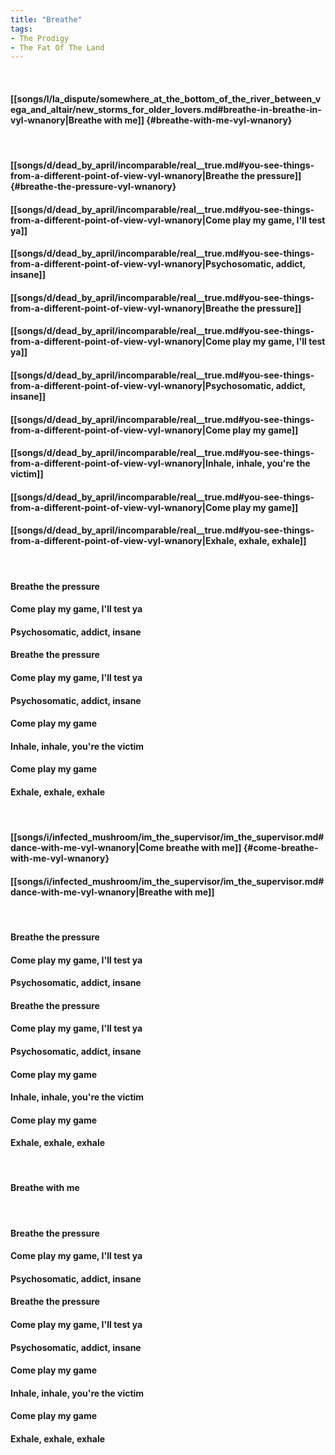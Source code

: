 ```yaml
---
title: "Breathe"
tags:
- The Prodigy
- The Fat Of The Land
---
```

&nbsp;
#### [[songs/l/la_dispute/somewhere_at_the_bottom_of_the_river_between_vega_and_altair/new_storms_for_older_lovers.md#breathe-in-breathe-in-vyl-wnanory|Breathe with me]] {#breathe-with-me-vyl-wnanory}
&nbsp;
#### [[songs/d/dead_by_april/incomparable/real__true.md#you-see-things-from-a-different-point-of-view-vyl-wnanory|Breathe the pressure]] {#breathe-the-pressure-vyl-wnanory}
#### [[songs/d/dead_by_april/incomparable/real__true.md#you-see-things-from-a-different-point-of-view-vyl-wnanory|Come play my game, I'll test ya]]
#### [[songs/d/dead_by_april/incomparable/real__true.md#you-see-things-from-a-different-point-of-view-vyl-wnanory|Psychosomatic, addict, insane]]
#### [[songs/d/dead_by_april/incomparable/real__true.md#you-see-things-from-a-different-point-of-view-vyl-wnanory|Breathe the pressure]]
#### [[songs/d/dead_by_april/incomparable/real__true.md#you-see-things-from-a-different-point-of-view-vyl-wnanory|Come play my game, I'll test ya]]
#### [[songs/d/dead_by_april/incomparable/real__true.md#you-see-things-from-a-different-point-of-view-vyl-wnanory|Psychosomatic, addict, insane]]
#### [[songs/d/dead_by_april/incomparable/real__true.md#you-see-things-from-a-different-point-of-view-vyl-wnanory|Come play my game]]
#### [[songs/d/dead_by_april/incomparable/real__true.md#you-see-things-from-a-different-point-of-view-vyl-wnanory|Inhale, inhale, you're the victim]]
#### [[songs/d/dead_by_april/incomparable/real__true.md#you-see-things-from-a-different-point-of-view-vyl-wnanory|Come play my game]]
#### [[songs/d/dead_by_april/incomparable/real__true.md#you-see-things-from-a-different-point-of-view-vyl-wnanory|Exhale, exhale, exhale]]
&nbsp;
#### Breathe the pressure
#### Come play my game, I'll test ya
#### Psychosomatic, addict, insane
#### Breathe the pressure
#### Come play my game, I'll test ya
#### Psychosomatic, addict, insane
#### Come play my game
#### Inhale, inhale, you're the victim
#### Come play my game
#### Exhale, exhale, exhale
&nbsp;
#### [[songs/i/infected_mushroom/im_the_supervisor/im_the_supervisor.md#dance-with-me-vyl-wnanory|Come breathe with me]] {#come-breathe-with-me-vyl-wnanory}
#### [[songs/i/infected_mushroom/im_the_supervisor/im_the_supervisor.md#dance-with-me-vyl-wnanory|Breathe with me]]
&nbsp;
#### Breathe the pressure
#### Come play my game, I'll test ya
#### Psychosomatic, addict, insane
#### Breathe the pressure
#### Come play my game, I'll test ya
#### Psychosomatic, addict, insane
#### Come play my game
#### Inhale, inhale, you're the victim
#### Come play my game
#### Exhale, exhale, exhale
&nbsp;
#### Breathe with me
&nbsp;
#### Breathe the pressure
#### Come play my game, I'll test ya
#### Psychosomatic, addict, insane
#### Breathe the pressure
#### Come play my game, I'll test ya
#### Psychosomatic, addict, insane
#### Come play my game
#### Inhale, inhale, you're the victim
#### Come play my game
#### Exhale, exhale, exhale
